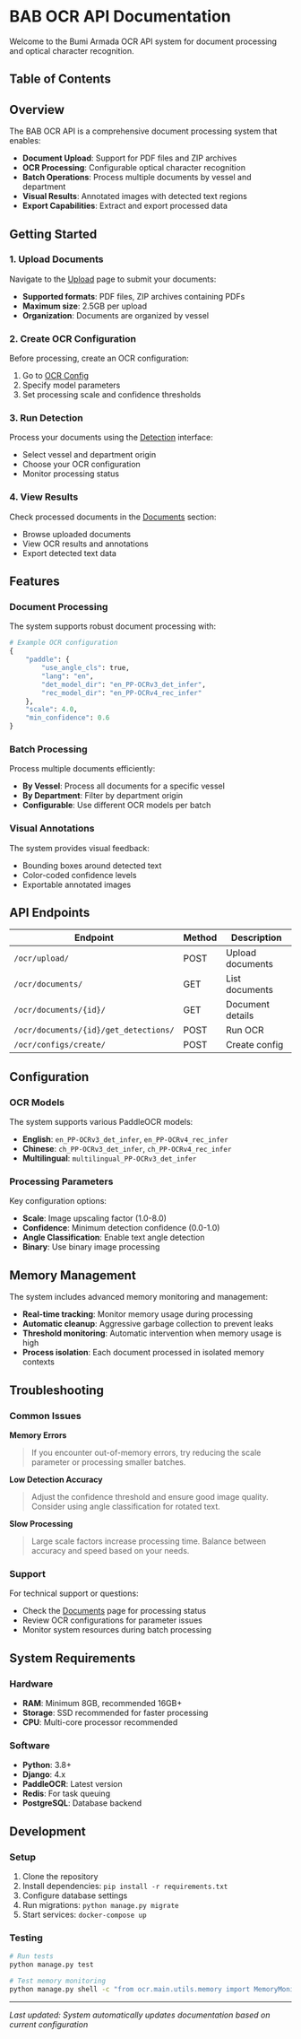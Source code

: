 # BAB OCR API Documentation

Welcome to the Bumi Armada OCR API system for document processing and optical character recognition.

## Table of Contents

## Overview

The BAB OCR API is a comprehensive document processing system that enables:

- **Document Upload**: Support for PDF files and ZIP archives
- **OCR Processing**: Configurable optical character recognition
- **Batch Operations**: Process multiple documents by vessel and department
- **Visual Results**: Annotated images with detected text regions
- **Export Capabilities**: Extract and export processed data

## Getting Started

### 1. Upload Documents

Navigate to the [Upload](/ocr/upload) page to submit your documents:

- **Supported formats**: PDF files, ZIP archives containing PDFs
- **Maximum size**: 2.5GB per upload
- **Organization**: Documents are organized by vessel

### 2. Create OCR Configuration

Before processing, create an OCR configuration:

1. Go to [OCR Config](/ocr/configs/create/)
2. Specify model parameters
3. Set processing scale and confidence thresholds

### 3. Run Detection

Process your documents using the [Detection](/ocr/documents/detect/by_origin/) interface:

- Select vessel and department origin
- Choose your OCR configuration
- Monitor processing status

### 4. View Results

Check processed documents in the [Documents](/ocr/documents/) section:

- Browse uploaded documents
- View OCR results and annotations
- Export detected text data

## Features

### Document Processing

The system supports robust document processing with:

```python
# Example OCR configuration
{
    "paddle": {
        "use_angle_cls": true,
        "lang": "en",
        "det_model_dir": "en_PP-OCRv3_det_infer",
        "rec_model_dir": "en_PP-OCRv4_rec_infer"
    },
    "scale": 4.0,
    "min_confidence": 0.6
}
```

### Batch Processing

Process multiple documents efficiently:

- **By Vessel**: Process all documents for a specific vessel
- **By Department**: Filter by department origin
- **Configurable**: Use different OCR models per batch

### Visual Annotations

The system provides visual feedback:

- Bounding boxes around detected text
- Color-coded confidence levels
- Exportable annotated images

## API Endpoints

| Endpoint | Method | Description |
|----------|--------|-------------|
| `/ocr/upload/` | POST | Upload documents |
| `/ocr/documents/` | GET | List documents |
| `/ocr/documents/{id}/` | GET | Document details |
| `/ocr/documents/{id}/get_detections/` | POST | Run OCR |
| `/ocr/configs/create/` | POST | Create config |

## Configuration

### OCR Models

The system supports various PaddleOCR models:

- **English**: `en_PP-OCRv3_det_infer`, `en_PP-OCRv4_rec_infer`
- **Chinese**: `ch_PP-OCRv3_det_infer`, `ch_PP-OCRv4_rec_infer`
- **Multilingual**: `multilingual_PP-OCRv3_det_infer`

### Processing Parameters

Key configuration options:

- **Scale**: Image upscaling factor (1.0-8.0)
- **Confidence**: Minimum detection confidence (0.0-1.0)
- **Angle Classification**: Enable text angle detection
- **Binary**: Use binary image processing

## Memory Management

The system includes advanced memory monitoring and management:

- **Real-time tracking**: Monitor memory usage during processing
- **Automatic cleanup**: Aggressive garbage collection to prevent leaks
- **Threshold monitoring**: Automatic intervention when memory usage is high
- **Process isolation**: Each document processed in isolated memory contexts

## Troubleshooting

### Common Issues

**Memory Errors**
> If you encounter out-of-memory errors, try reducing the scale parameter or processing smaller batches.

**Low Detection Accuracy**
> Adjust the confidence threshold and ensure good image quality. Consider using angle classification for rotated text.

**Slow Processing**
> Large scale factors increase processing time. Balance between accuracy and speed based on your needs.

### Support

For technical support or questions:

- Check the [Documents](/ocr/documents/) page for processing status
- Review OCR configurations for parameter issues
- Monitor system resources during batch processing

## System Requirements

### Hardware
- **RAM**: Minimum 8GB, recommended 16GB+
- **Storage**: SSD recommended for faster processing
- **CPU**: Multi-core processor recommended

### Software
- **Python**: 3.8+
- **Django**: 4.x
- **PaddleOCR**: Latest version
- **Redis**: For task queuing
- **PostgreSQL**: Database backend

## Development

### Setup
1. Clone the repository
2. Install dependencies: `pip install -r requirements.txt`
3. Configure database settings
4. Run migrations: `python manage.py migrate`
5. Start services: `docker-compose up`

### Testing
```bash
# Run tests
python manage.py test

# Test memory monitoring
python manage.py shell -c "from ocr.main.utils.memory import MemoryMonitor; m = MemoryMonitor('test'); print('Memory monitoring working!')"
```

---

*Last updated: System automatically updates documentation based on current configuration*